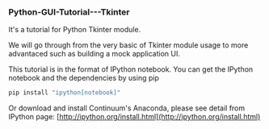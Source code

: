 ### Python-GUI-Tutorial---Tkinter
It's a tutorial for Python Tkinter module.

We will go through from the very basic of Tkinter module usage to more advantaced such as building a mock application UI.

This tutorial is in the format of IPython notebook.
You can get the IPython notebook and the dependencies by using pip
```python
pip install "ipython[notebook]"
```
Or download and install Continuum's Anaconda, please see detail from IPython page: [http://ipython.org/install.html](http://ipython.org/install.html)

